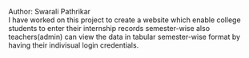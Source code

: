 Author: Swarali Pathrikar
<br>
I have worked on this project to create a website which enable college students to enter their internship records semester-wise also teachers(admin) can view the data in tabular semester-wise format by having their indivisual login credentials.
